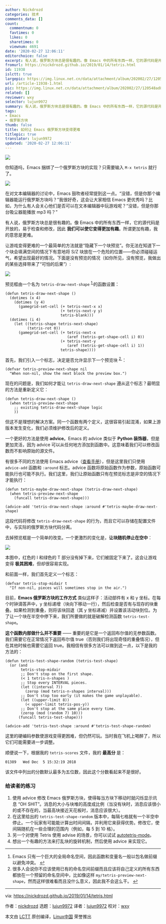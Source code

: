 ```yaml
---
author: Nickdrozd
categories: 技术
comments_data: []
count:
  commentnum: 0
  favtimes: 0
  likes: 0
  sharetimes: 0
  viewnum: 4691
date: '2020-02-27 12:06:11'
editorchoice: false
excerpt: 有人说，俄罗斯方块总是很有趣的。像 Emacs 中的所有东西一样，它的源代码是开放的，易于检查和修改，因此 我们可以使它变得更加有趣。所谓更加有趣，我的意思是更难。
fromurl: https://nickdrozd.github.io/2019/01/14/tetris.html
id: 11938
islctt: true
largepic: https://img.linux.net.cn/data/attachment/album/202002/27/120548ad84b1xu13uxopxd.jpg
url: /article-11938-1.html
pic: https://img.linux.net.cn/data/attachment/album/202002/27/120548ad84b1xu13uxopxd.jpg.thumb.jpg
related: []
reviewer: wxy
selector: lujun9972
summary: 有人说，俄罗斯方块总是很有趣的。像 Emacs 中的所有东西一样，它的源代码是开放的，易于检查和修改，因此 我们可以使它变得更加有趣。所谓更加有趣，我的意思是更难。
tags:
- Emacs
- 俄罗斯方块
thumb: false
title: 如何让 Emacs 俄罗斯方块变得更难
titlepic: true
translator: lujun9972
updated: '2020-02-27 12:06:11'
---
```


![](/data/attachment/album/202002/27/120548ad84b1xu13uxopxd.jpg)


你知道吗，Emacs 捆绑了一个俄罗斯方块的实现？只需要输入 `M-x tetris` 就行了。


![](/data/attachment/album/202002/27/120614xnrkiou5o2rrvmgk.png)


在对文本编辑器的讨论中，Emacs 鼓吹者经常提到这一点。“没错，但是你那个编辑器能运行俄罗斯方块吗？”我很好奇，这会让大家相信 Emacs 更优秀吗？比如，为什么有人会关心他们是否可以在文本编辑器中玩游戏呢？“没错，但是你那台吸尘器能播放 mp3 吗？”


有人说，俄罗斯方块总是很有趣的。像 Emacs 中的所有东西一样，它的源代码是开放的，易于检查和修改，因此 **我们可以使它变得更加有趣**。所谓更加有趣，我的意思是更难。


让游戏变得更难的一个最简单的方法就是“隐藏下一个块预览”。你无法在知道下一个块会填满空间的情况下有意地将 S/Z 块放在一个危险的位置——你必须碰碰运气，希望出现最好的情况。下面是没有预览的情况（如你所见，没有预览，我做出的某些选择带来了“可怕的后果”）:


![](/data/attachment/album/202002/27/120615ekewmz013wzku31v.png)


预览框由一个名为 `tetris-draw-next-shape` <sup id="fnref1"> <a href="#fn1" rel="footnote">  1 </a></sup> 的函数设置：



```
(defun tetris-draw-next-shape ()
  (dotimes (x 4)
    (dotimes (y 4)
      (gamegrid-set-cell (+ tetris-next-x x)
                         (+ tetris-next-y y)
                         tetris-blank)))
  (dotimes (i 4)
    (let ((tetris-shape tetris-next-shape)
          (tetris-rot 0))
      (gamegrid-set-cell (+ tetris-next-x
                            (aref (tetris-get-shape-cell i) 0))
                         (+ tetris-next-y
                            (aref (tetris-get-shape-cell i) 1))
                         tetris-shape))))
```

首先，我们引入一个标志，决定是否允许显示下一个预览块 <sup id="fnref2"> <a href="#fn2" rel="footnote">  2 </a></sup>：



```
(defvar tetris-preview-next-shape nil
  "When non-nil, show the next block the preview box.")
```

现在的问题是，我们如何才能让 `tetris-draw-next-shape` 遵从这个标志？最明显的方法是重新定义它：



```
(defun tetris-draw-next-shape ()
  (when tetris-preview-next-shape
    ;; existing tetris-draw-next-shape logic
    ))
```

但这不是理想的解决方案。同一个函数有两个定义，这很容易引起混淆，如果上游版本发生变化，我们必须维护修改后的定义。


一个更好的方法是使用 **advice**。Emacs 的 advice 类似于 **Python 装饰器**，但是更加灵活，因为 advice 可以从任何地方添加到函数中。这意味着我们可以修改函数而不影响原始的源文件。


有很多不同的方法使用 Emacs advice（[查看手册](https://www.gnu.org/software/emacs/manual/html_node/elisp/Advising-Functions.html)），但是这里我们只使用 `advice-add` 函数和 `:around` 标志。advice 函数将原始函数作为参数，原始函数可能执行也可能不执行。我们这里，我们让原始函数只有在预览标志是非空的情况下才能执行：



```
(defun tetris-maybe-draw-next-shape (tetris-draw-next-shape)
  (when tetris-preview-next-shape
    (funcall tetris-draw-next-shape)))

(advice-add 'tetris-draw-next-shape :around #'tetris-maybe-draw-next-shape)
```

这段代码将修改 `tetris-draw-next-shape` 的行为，而且它可以存储在配置文件中，与实际的俄罗斯方块代码分离。


去掉预览框是一个简单的改变。一个更激烈的变化是，**让块随机停止在空中**：


![](/data/attachment/album/202002/27/120616wkdfed2q76etkbte.png)


本图中，红色的 I 和绿色的 T 部分没有掉下来，它们被固定下来了。这会让游戏变得 **极其困难**，但却很容易实现。


和前面一样，我们首先定义一个标志：



```
(defvar tetris-stop-midair t
  "If non-nil, pieces will sometimes stop in the air.")
```

目前，**Emacs 俄罗斯方块的工作方式** 类似这样子：活动部件有 x 和 y 坐标。在每个时钟滴答声中，y 坐标递增（块向下移动一行），然后检查是否有与现存的块重叠。如果检测到重叠，则将该块回退（其 y 坐标递减）并设置该活动块到位。为了让一个块在半空中停下来，我们所要做的就是破解检测函数 `tetris-test-shape`。


**这个函数内部做什么并不重要** —— 重要的是它是一个返回布尔值的无参数函数。我们需要它在正常情况下返回布尔值 true（否则我们将出现奇怪的重叠情况），但在其他时候也需要它返回 true。我相信有很多方法可以做到这一点，以下是我的方法的：



```
(defun tetris-test-shape-random (tetris-test-shape)
  (or (and
       tetris-stop-midair
       ;; Don't stop on the first shape.
       (< 1 tetris-n-shapes )
       ;; Stop every INTERVAL pieces.
       (let ((interval 7))
         (zerop (mod tetris-n-shapes interval)))
       ;; Don't stop too early (it makes the game unplayable).
       (let ((upper-limit 8))
         (< upper-limit tetris-pos-y))
       ;; Don't stop at the same place every time.
       (zerop (mod (random 7) 10)))
      (funcall tetris-test-shape)))

(advice-add 'tetris-test-shape :around #'tetris-test-shape-random)
```

这里的硬编码参数使游戏变得更困难，但仍然可玩。当时我在飞机上喝醉了，所以它们可能需要进一步调整。


顺便说一下，根据我的 `tetris-scores` 文件，我的 **最高分** 是：



```
01389   Wed Dec  5 15:32:19 2018
```

该文件中列出的分数默认最多为五位数，因此这个分数看起来不是很好。


### 给读者的练习


1. 使用 advice 修改 Emacs 俄罗斯方块，使得每当方块下移动时就闪烁显示讯息 “OH SHIT”。消息的大小与块堆的高度成比例（当没有块时，消息应该很小的或不存在的，当最高块接近天花板时，消息应该很大）。
2. 在这里给出的 `tetris-test-shape-random` 版本中，每隔七格就有一个半空中停止。一个玩家有可能能计算出时间间隔，并利用它来获得优势。修改它，使间隔随机在一些合理的范围内（例如，每 5 到 10 格）。
3. 另一个对使用 Tetris 使用 advise 的场景，你可以试试 [autotetris-mode](https://nullprogram.com/blog/2014/10/19/)。
4. 想出一个有趣的方法来打乱块的旋转机制，然后使用 advice 来实现它。




---


1. Emacs 只有一个巨大的全局命名空间，因此函数和变量名一般以包名做前缀以避免冲突。 [↩](#fnref1)
2. 很多人会说你不应该使用已有的命名空间前缀而且应该将自己定义的所有东西都放在一个预留的命名空间中，比如像这样 `my/tetris-preview-next-shape`，然而这样很难看而且没什么意义，因此我不会这么干。 [↩](#fnref2)




---


via: <https://nickdrozd.github.io/2019/01/14/tetris.html>


作者：[nickdrozd](https://nickdrozd.github.io) 选题：[lujun9972](https://github.com/lujun9972) 译者：[lujun9972](https://github.com/lujun9972) 校对：[wxy](https://github.com/wxy)


本文由 [LCTT](https://github.com/LCTT/TranslateProject) 原创编译，[Linux中国](https://linux.cn/) 荣誉推出